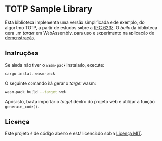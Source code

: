 # TOTP Sample Library

Esta biblioteca implementa uma versão simplificada e de exemplo, do algoritmo TOTP, a partir de estudos sobre a [RFC 6238](https://datatracker.ietf.org/doc/html/rfc6238). O _build_ da biblioteca gera um _target_ em WebAssembly, para uso e experimento na [aplicação de demonstração](https://github.com/herberthleao/totp-webapp).

## Instruções

Se ainda não tiver o `wasm-pack` instalado, execute:

```sh
cargo install wasm-pack
```

O seguinte comando irá gerar o _target_ wasm:

```sh
wasm-pack build --target web
```

Após isto, basta importar o _target_ dentro do projeto web e utilizar a função `generate_code()`.

## Licença

Este projeto é de código aberto e está licenciado sob a [Licença MIT](license.md).
